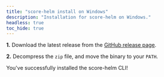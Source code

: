 ```yaml
---
title: "score-helm install on Windows"
description: "Installation for score-helm on Windows."
headless: true
toc_hide: true
---
```


**1.** Download the latest release from the [GitHub release page](https://github.com/score-spec/score-helm/releases).

**2.** Decompress the `zip` file, and move the binary to your `PATH`.

You've successfully installed the score-helm CLI!
